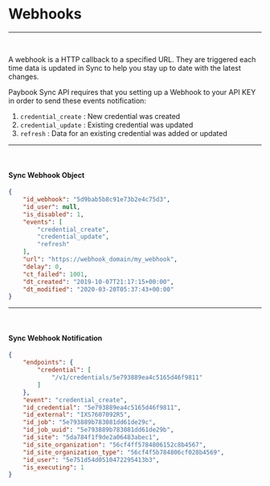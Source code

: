 # Webhooks
------
<br/>

A webhook is a HTTP callback to a specified URL. They are triggered each time data is updated in Sync to help you stay up to date with the latest changes.

Paybook Sync API requires that you setting up a Webhook to your API KEY in order to send these events notification:

1.  `credential_create` : New credential was created
2. `credential_update` : Existing credential was updated 
3. `refresh` : Data for an existing credential was added or updated

------

<br/>

#### Sync Webhook Object

```json
{
    "id_webhook": "5d9bab5b8c91e73b2e4c75d3",
    "id_user": null,
    "is_disabled": 1,
    "events": [
        "credential_create",
        "credential_update",
        "refresh"
    ],
    "url": "https://webhook_domain/my_webhook",
    "delay": 0,
    "ct_failed": 1001,
    "dt_created": "2019-10-07T21:17:15+00:00",
    "dt_modified": "2020-03-20T05:37:43+00:00"
}
```

------

<br/>

#### Sync Webhook Notification 

```json
{
    "endpoints": {
        "credential": [
            "/v1/credentials/5e793889ea4c5165d46f9811"
        ]
    }, 
    "event": "credential_create", 
    "id_credential": "5e793889ea4c5165d46f9811", 
    "id_external": "IXS7607092R5", 
    "id_job": "5e793889b783081dd61de29c", 
    "id_job_uuid": "5e793889b783081dd61de29b", 
    "id_site": "5da784f1f9de2a06483abec1", 
    "id_site_organization": "56cf4ff5784806152c8b4567", 
    "id_site_organization_type": "56cf4f5b784806cf028b4569", 
    "id_user": "5e751d54d0510472295413b3", 
    "is_executing": 1
}
```

